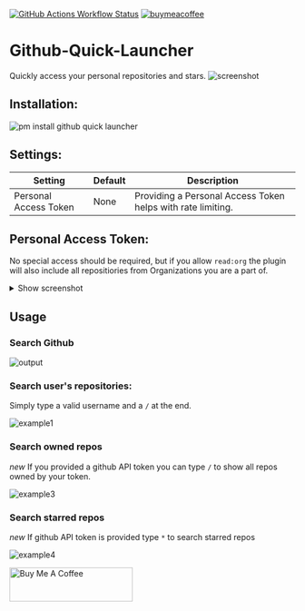 [![GitHub Actions Workflow Status](https://img.shields.io/github/actions/workflow/status/garulf/github-quick-launcher/test-plugin.yml?style=flat-square&label=tests)](https://github.com/Garulf/pyFlowLauncher/actions/workflows/tests.yaml) [![buymeacoffee](https://img.shields.io/badge/buy%20me%20a%20coffee-yellow.svg?style=flat-square&logo=buymeacoffee&logoColor=000)](https://www.buymeacoffee.com/garulf)

# Github-Quick-Launcher

Quickly access your personal repositories and stars.
![screenshot](https://github.com/Garulf/Github-Quick-Launcher/assets/535299/2f796b90-dda0-4d10-a81c-7d438084ba16)

## Installation:

![pm install github quick launcher](https://github.com/Garulf/Github-Quick-Launcher/assets/535299/ad44f24f-9c30-4a8b-b5ba-c71be68f3f9c)



## Settings:

| Setting               | Default | Description                                                 |
| --------------------- | ------- | ----------------------------------------------------------- |
| Personal Access Token | None    | Providing a Personal Access Token helps with rate limiting. |

## Personal Access Token:

No special access should be required, but if you allow `read:org` the plugin will also include all repositiories from Organizations you are a part of.

<details>
<summary>Show screenshot</summary>

![image](https://user-images.githubusercontent.com/535299/150702194-47d85f6e-8270-4a63-8c72-ba13cc57c93f.png)

</details>

## Usage

### Search Github

![output](https://github.com/Garulf/Github-Quick-Launcher/assets/535299/ac359f81-1efa-472b-a79f-ef0354ed49c9)

### Search user's repositories:

Simply type a valid username and a `/` at the end.

![example1](https://github.com/Garulf/Github-Quick-Launcher/assets/535299/50b20c9b-1784-4427-852f-01a3f4f6a4e9)

### Search owned repos

*new* If you provided a github API token you can type `/` to show all repos owned by your token.

![example3](https://github.com/Garulf/Github-Quick-Launcher/assets/535299/f141d384-ab34-434d-ab19-fbfaa6c7a763)

### Search starred repos

*new* If github API token is provided type `*` to search starred repos

![example4](https://github.com/Garulf/Github-Quick-Launcher/assets/535299/edfff931-a5c6-4907-823e-fb668c902399)





<a href="https://www.buymeacoffee.com/garulf" target="_blank"><img src="https://cdn.buymeacoffee.com/buttons/v2/default-yellow.png" alt="Buy Me A Coffee" style="height: 60px !important;width: 217px !important;" ></a>
